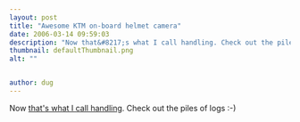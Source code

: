 ```yaml
---
layout: post
title: "Awesome KTM on-board helmet camera"
date: 2006-03-14 09:59:03
description: "Now that&#8217;s what I call handling. Check out the piles of logs  -- -) &#8212;>&#8230;"
thumbnail: defaultThumbnail.png
alt: ""


author: dug
---
```


<p>Now <a href="http://video.google.com/videoplay?docid=1460169250141186830&amp;q=ktm+on+helmet+camera" title="view the vid at Google video">that's what I call handling</a>. Check out the piles of logs :-)</p>

<!--
<embed style="width:400px; height:326px;" id="VideoPlayback" align="middle" type="application/x-shockwave-flash" src="http://video.google.com/googleplayer.swf?videoUrl=http%3A%2F%2Fvp.video.google.com%2Fvideodownload%3Fversion%3D0%26secureurl%3DpAAAAJ7rkmVK3AkYc0xpX6iQMmkYMCG4JcH2XeK8KmMXe_Zlry8hf-BLDHG5KqmbH7nSp9qCI5-5JQCUv4TZFM8sHj6jtCf5of8TTps7hFn0m1U75V5P1D9YO1QFaBbcfVgru0Y-meC_yxXj40O6twYdBdHmj8LILKeeWQQez2XvBDaq6MlbP_pPnCQrjtNxBVJk3mMBYeTxp28WFcO3FkwWZAq9HEYpKWBc9uGH2jwSL3GD%26sigh%3D22ZkWDDOye3A6QU9hqH_jliEVUI%26begin%3D0%26len%3D999327%26docid%3D1460169250141186830&thumbnailUrl=http%3A%2F%2Fvideo.google.com%2FThumbnailServer%3Fcontentid%3D1eb5d71d1a6049ed%26second%3D5%26itag%3Dw320%26urlcreated%3D1142329992%26sigh%3Dy_mOiuW9HK6UsspKnR0vQow0gws&playerId=1460169250141186830" allowScriptAccess="sameDomain" quality="best" bgcolor="#ffffff" scale="noScale" wmode="window" salign="TL"  FlashVars="playerMode=embedded"> </embed>
-->
